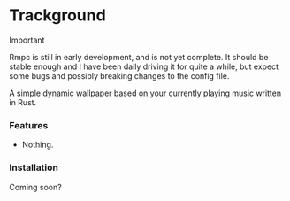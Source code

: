 # Trackground

> [!IMPORTANT]  
> Rmpc is still in early development, and is not yet complete. It should be stable enough and I have
> been daily driving it for quite a while, but expect some bugs and possibly breaking changes to the
> config file.

A simple dynamic wallpaper based on your currently playing music written in Rust.

### Features
- Nothing.

### Installation
Coming soon?
